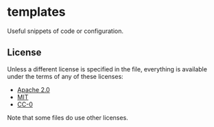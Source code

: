 # templates

Useful snippets of code or configuration.

## License

Unless a different license is specified in the file, everything is
available under the terms of any of these licenses:
- [Apache 2.0](LICENSE-APACHE)
- [MIT](LICENSE-MIT)
- [CC-0](https://creativecommons.org/share-your-work/public-domain/cc0/)

Note that some files do use other licenses.
